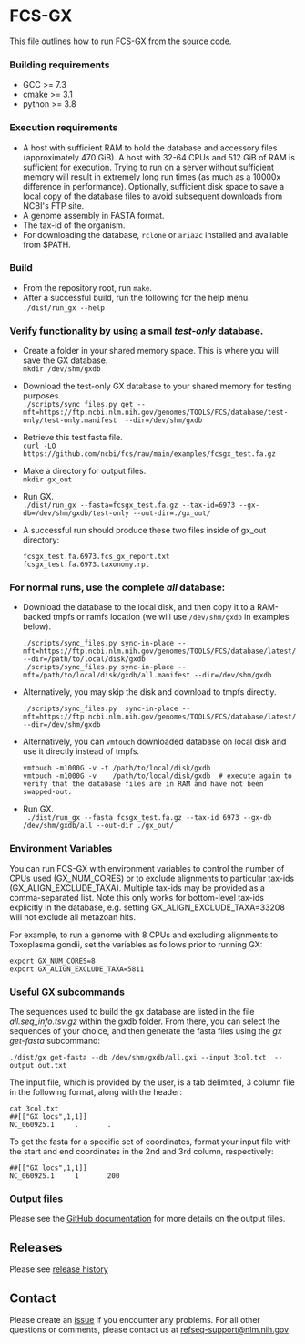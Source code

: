 # FCS-GX
This file outlines how to run FCS-GX from the source code. 

### Building requirements

- GCC >= 7.3
- cmake >= 3.1
- python >= 3.8

### Execution requirements

- A host with sufficient RAM to hold the database and accessory files (approximately 470 GiB). A host with 32-64 CPUs and 512 GiB of RAM is sufficient for execution. Trying to run on a server without sufficient memory will result in extremely long run times (as much as a 10000x difference in performance). Optionally, sufficient disk space to save a local copy of the database files to avoid subsequent downloads from NCBI's FTP site.  
- A genome assembly in FASTA format.
- The tax-id of the organism.
- For downloading the database, `rclone` or `aria2c` installed and available from $PATH.

### Build
- From the repository root, run `make`.
- After a successful build, run the following for the help menu. `./dist/run_gx --help`

   
### Verify functionality by using a small *test-only* database.
- Create a folder in your shared memory space. This is where you will save the GX database.  
    ```mkdir /dev/shm/gxdb```
    
- Download the test-only GX database to your shared memory for testing purposes.  
    ```./scripts/sync_files.py get --mft=https://ftp.ncbi.nlm.nih.gov/genomes/TOOLS/FCS/database/test-only/test-only.manifest  --dir=/dev/shm/gxdb```

- Retrieve this test fasta file.  
    ```curl -LO https://github.com/ncbi/fcs/raw/main/examples/fcsgx_test.fa.gz```  

- Make a directory for output files.  
    ```mkdir gx_out```

- Run GX.  
    ```./dist/run_gx --fasta=fcsgx_test.fa.gz --tax-id=6973 --gx-db=/dev/shm/gxdb/test-only --out-dir=./gx_out/```  

- A successful run should produce these two files inside of gx_out directory:
    ```
    fcsgx_test.fa.6973.fcs_gx_report.txt
    fcsgx_test.fa.6973.taxonomy.rpt
    ```

### For normal runs, use the complete *all* database:
- Download the database to the local disk, and then copy it to a RAM-backed tmpfs or ramfs location (we will use `/dev/shm/gxdb` in examples below).
   ```
   ./scripts/sync_files.py sync-in-place --mft=https://ftp.ncbi.nlm.nih.gov/genomes/TOOLS/FCS/database/latest/all.manifest --dir=/path/to/local/disk/gxdb
   ./scripts/sync_files.py sync-in-place --mft=/path/to/local/disk/gxdb/all.manifest --dir=/dev/shm/gxdb
   ```

- Alternatively, you may skip the disk and download to tmpfs directly.
   ```
   ./scripts/sync_files.py  sync-in-place --mft=https://ftp.ncbi.nlm.nih.gov/genomes/TOOLS/FCS/database/latest/all.manifest  --dir=/dev/shm/gxdb
   ```

- Alternatively, you can `vmtouch` downloaded database on local disk and use it directly instead of tmpfs.
   ```
   vmtouch -m1000G -v -t /path/to/local/disk/gxdb
   vmtouch -m1000G -v    /path/to/local/disk/gxdb  # execute again to verify that the database files are in RAM and have not been swapped-out.
   ```

- Run GX.  
``` ./dist/run_gx --fasta fcsgx_test.fa.gz --tax-id 6973 --gx-db /dev/shm/gxdb/all --out-dir ./gx_out/```  


### Environment Variables 

You can run FCS-GX with environment variables to control the number of CPUs used (GX_NUM_CORES) or to exclude alignments to particular tax-ids (GX_ALIGN_EXCLUDE_TAXA). Multiple tax-ids may be provided as a comma-separated list. Note this only works for bottom-level tax-ids explicitly in the database, e.g. setting GX_ALIGN_EXCLUDE_TAXA=33208 will not exclude all metazoan hits. 

For example, to run a genome with 8 CPUs and excluding alignments to Toxoplasma gondii, set the variables as follows prior to running GX:   

```
export GX_NUM_CORES=8
export GX_ALIGN_EXCLUDE_TAXA=5811
```

### Useful GX subcommands
The sequences used to build the gx database are listed in the file *all.seq_info.tsv.gz* within the gxdb folder. From there, you can select the sequences of your choice, and then generate the fasta files using the *gx get-fasta* subcommand:   
 
```
./dist/gx get-fasta --db /dev/shm/gxdb/all.gxi --input 3col.txt  --output out.txt
```

The input file, which is provided by the user, is a tab delimited, 3 column file in the following format, along with the header:
```
cat 3col.txt 
##[["GX locs",1,1]]
NC_060925.1     .       .
```

To get the fasta for a specific set of coordinates, format your input file with the start and end coordinates in the 2nd and 3rd column, respectively:
```
##[["GX locs",1,1]]
NC_060925.1     1       200
```
### Output files
Please see the [GitHub documentation](https://github.com/ncbi/fcs/wiki/FCS-GX) for more details on the output files.

## Releases

Please see [release history](https://github.com/ncbi/fcs/releases) 

## Contact

Please create an [issue](https://github.com/ncbi/fcs-gx/issues) if you encounter any problems.
For all other questions or comments, please contact us at refseq-support@nlm.nih.gov
